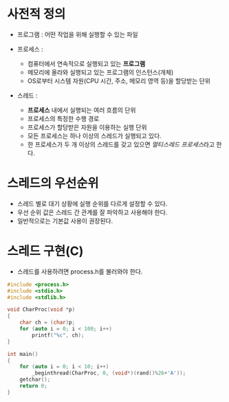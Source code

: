 # 사전적 정의

- 프로그램 : 어떤 작업을 위해 실행할 수 있는 파일
- 프로세스 : 
    - 컴퓨터에서 연속적으로 실행되고 있는 **프로그램**
    - 메모리에 올라와 실행되고 있는 프로그램의 인스턴스(개체)
    - OS로부터 시스템 자원(CPU 시간, 주소, 메모리 영역 등)을 할당받는 단위

- 스레드 : 
    - **프로세스** 내에서 실행되는 여러 흐름의 단위
    - 프로세스의 특정한 수행 경로
    - 프로세스가 할당받은 자원을 이용하는 실행 단위
    - 모든 프로세스는 하나 이상의 스레드가 실행되고 있다.
    - 한 프로세스가 두 개 이상의 스레드를 갖고 있으면 *멀티스레드 프로세스*라고 한다.

# 스레드의 우선순위

- 스레드 별로 대기 상황에 실행 순위를 다르게 설정할 수 있다.
- 우선 순위 값은 스레드 간 관계를 잘 파악하고 사용해야 한다.
- 일반적으로는 기본값 사용이 권장된다.

# 스레드 구현(C)

- 스레드를 사용하려면 process.h를 불러와야 한다.

```c
#include <process.h>
#include <stdio.h>
#include <stdlib.h>

void CharProc(void *p)
{
    char ch = (char)p;
    for (auto i = 0; i < 100; i++)
        printf("%c", ch);
}

int main()
{
    for (auto i = 0; i < 10; i++)
        _beginthread(CharProc, 0, (void*)(rand()%26+'A'));
    getchar();
    return 0;
}
```